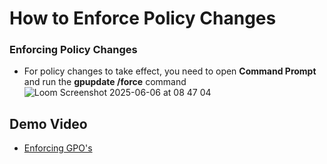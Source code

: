 # How to Enforce Policy Changes
### Enforcing Policy Changes
- For policy changes to take effect, you need to open **Command Prompt** and run the **gpupdate /force** command
![Loom Screenshot 2025-06-06 at 08 47 04](https://github.com/user-attachments/assets/30f20ad0-7a17-4016-b000-d2a93f005c30)

## Demo Video
- [Enforcing GPO's](https://www.loom.com/share/9e75ad6283b648f1a486e30b2b3dd31e?sid=f382fe8a-4d12-4dca-8c89-01178ad66035)

